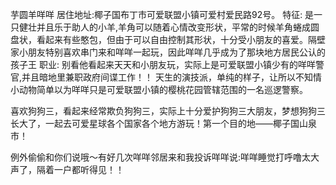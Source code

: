 芋圆羊咩咩
居住地址:椰子国布丁市可爱联盟小镇可爱村爱民路92号。
特征:
是一只健壮并且乐于助人的小羊,羊角可以随着心情改变形状，平常的时候羊角蜷成圆盘状，看起来有些憨包，但由于可以自由控制其形状，十分受小朋友的喜爱。隔壁家小朋友特别喜欢串门来和咩咩一起玩，因此咩咩几乎成为了那块地方居民公认的孩子王
职业:
别看他看起来天天和小朋友玩，实际上是可爱联盟小镇少有的咩咩警官,并且暗地里兼职政府间谍工作！！
天生的演技派，单纯的样子，让所以不知情小动物简单以为咩咩只是可爱联盟小镇的樱桃花园管辖范围的一名巡逻警察。

喜欢狗狗三，看起来经常欺负狗狗三，实际上十分爱护狗狗三大朋友，梦想狗狗三长大了，一起去可爱星球各个国家各个地方游玩！第一个目的地——椰子国山泉市！

例外偷偷和你们说哦～有好几次咩咩邻居来和我投诉咩咩说:咩咩睡觉打呼噜太大声了，隔着一户都听得见！！